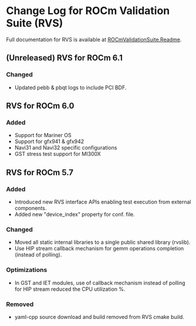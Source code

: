 # Change Log for ROCm Validation Suite (RVS)

Full documentation for RVS is available at [ROCmValidationSuite.Readme](https://github.com/ROCm-Developer-Tools/ROCmValidationSuite).

## (Unreleased) RVS for ROCm 6.1

### Changed
- Updated pebb & pbqt logs to include PCI BDF.

## RVS for ROCm 6.0

### Added
- Support for Mariner OS
- Support for gfx941 & gfx942
- Navi31 and Navi32 specific configurations
- GST stress test support for MI300X

## RVS for ROCm 5.7

### Added
- Introduced new RVS interface APIs enabling test execution from external components.
- Added new "device_index" property for conf. file.

### Changed
- Moved all static internal libraries to a single public shared library (rvslib).
- Use HIP stream callback mechanism for gemm operations completion (instead of polling).

### Optimizations
- In GST and IET modules, use of callback mechanism instead of polling for HIP stream reduced the CPU utilization %.

### Removed
- yaml-cpp source download and build removed from RVS cmake build.
